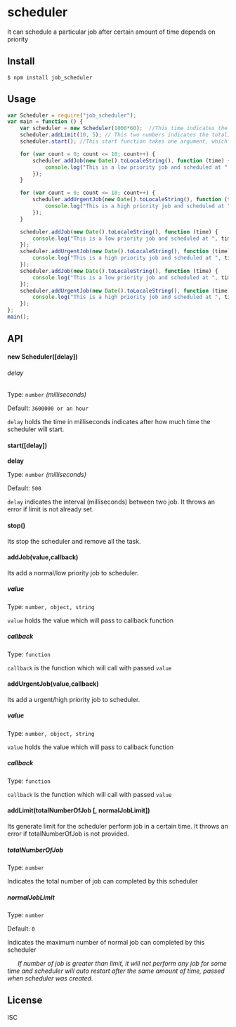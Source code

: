 # scheduler

It can schedule a particular job after certain amount of time depends on priority
  
## Install 
    $ npm install job_scheduler
## Usage
  
  ```js
  var Scheduler = require("job_scheduler");
  var main = function () {
      var scheduler = new Scheduler(1000*60);  //This time indicates the interval time between the scheduler's two cycle
      scheduler.addLimit(10, 5); // This two numbers indicates the totalJobLimit and normalPriorityJobLimit to perform jobs for a cycle
      scheduler.start(); //This start function takes one argument, which indicates the interval time between two job. If nothing is provided, by default it is 500 milliseconds
  
      for (var count = 0; count <= 10; count++) {
          scheduler.addJob(new Date().toLocaleString(), function (time) {
              console.log("This is a low priority job and scheduled at ", time, " and current time is ", new Date().toLocaleString());
          });
      }
  
      for (var count = 0; count <= 10; count++) {
          scheduler.addUrgentJob(new Date().toLocaleString(), function (time) {
              console.log("This is a high priority job and scheduled at ", time, " and current time is ", new Date().toLocaleString());
          });
      }
  
      scheduler.addJob(new Date().toLocaleString(), function (time) {
          console.log("This is a low priority job and scheduled at ", time, " and current time is ", new Date().toLocaleString());
      });
      scheduler.addUrgentJob(new Date().toLocaleString(), function (time) {
          console.log("This is a high priority job and scheduled at ", time, " and current time is ", new Date().toLocaleString());
      });
      scheduler.addJob(new Date().toLocaleString(), function (time) {
          console.log("This is a low priority job and scheduled at ", time, " and current time is ", new Date().toLocaleString());
      });
      scheduler.addUrgentJob(new Date().toLocaleString(), function (time) {
          console.log("This is a high priority job and scheduled at ", time, " and current time is ", new Date().toLocaleString());
      });
  };
  main();
  
```
## API
#### new Scheduler([delay])
###### delay
Type: `number` *(milliseconds)*

Default: `3600000 or an hour`

`delay` holds the time in milliseconds indicates after how much time the scheduler will start.
  
#### start([delay])
**delay**

Type: `number` *(milliseconds)*
    
Default: `500`
    
`delay` indicates the interval (milliseconds) between two job. It throws an error if limit is not already set.
 
#### stop()
Its stop the scheduler and remove all the task.

#### addJob(value,callback)
Its add a normal/low priority job to scheduler.
##### value
Type: `number, object, string`
  
`value` holds the value which will pass to callback function
##### callback
Type: `function`

`callback` is the function which will call with passed `value`
  
#### addUrgentJob(value,callback)
Its add a urgent/high priority job to scheduler.
 
##### value
Type: `number, object, string`

`value` holds the value which will pass to callback function
    
##### callback
Type: `function`

`callback` is the function which will call with passed `value`

#### addLimit(totalNumberOfJob [, normalJobLimit])
Its generate limit for the scheduler perform job in a certain time. It throws an error if totalNumberOfJob is not provided.
  
##### totalNumberOfJob
Type: `number`
  
Indicates the total number of job can completed by this scheduler
  
##### normalJobLimit
Type: `number`

Default: `0`

Indicates the maximum number of normal job can completed by this scheduler

*&nbsp;&nbsp;&nbsp;&nbsp;&nbsp;&nbsp;If number of job is greater than limit, it will not perform any job for some time and scheduler will auto restart after the same amount of time, passed when scheduler was created.*

## License
ISC
